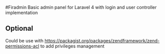 #Firadmin
Basic admin panel for Laravel 4 with login and user controller implementation

## Optional

Could be use with https://packagist.org/packages/zendframework/zend-permissions-acl to add privileges management